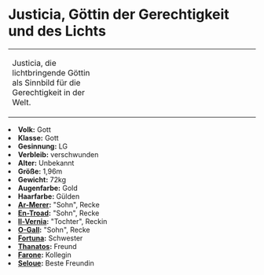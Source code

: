 # Justicia, Göttin der Gerechtigkeit und des Lichts

<table>
<tr><td>
<p>
Justicia, die lichtbringende Göttin als Sinnbild für die Gerechtigkeit in der Welt.
</p>

</td><td width="300">
<!-- Edit here -->
<img src="justicia.png" alt="" />
</td></tr>
</table>

<procedure title="Allgemeine Informationen">
<list columns="3">
<li><b>Volk:</b> Gott</li>
<li><b>Klasse:</b> Gott</li>
<li><b>Gesinnung:</b> LG</li>
<li><b>Verbleib:</b> verschwunden</li>
</list>
</procedure>

<procedure title="Aussehen">
<list columns="3">
<li><b>Alter:</b> Unbekannt</li>
<li><b>Größe:</b> 1,96m</li>
<li><b>Gewicht:</b> 72kg</li>
<li><b>Augenfarbe:</b> Gold</li>
<li><b>Haarfarbe:</b> Gülden</li>
<!-- <li><b>Maße:</b> 100/85-70-90</li> -->
</list>
</procedure>

<procedure title="Beziehungen">
<list columns="3">
<!-- <li><b><a href="Inoro.md">Inoro</a>:</b> Erster "Sohn", Recke</li> -->
<li><b><a href="Ar-Merer.md">Ar-Merer</a>:</b> "Sohn", Recke</li>
<li><b><a href="En-Troad.md">En-Troad</a>:</b> "Sohn", Recke</li>
<li><b><a href="Il-Vernia.md">Il-Vernia</a>:</b> "Tochter", Reckin</li>
<li><b><a href="O-Gall.md">O-Gall</a>:</b> "Sohn", Recke</li>
<!-- <li><b><a href="U-Ranos.md">U-Ranos</a>:</b> "Sohn", Recke</li> -->
<li><b><a href="Fortuna.md">Fortuna</a>:</b> Schwester</li>
<li><b><a href="Thanatos.md">Thanatos</a>:</b> Freund</li>
<li><b><a href="Farone.md">Farone</a>:</b> Kollegin</li>
<!-- <li><b><a href="Alcuin.md">Alcuin</a>:</b> Bruder</li> -->
<li><b><a href="Seloue.md">Seloue</a>:</b> Beste Freundin</li>
</list>
</procedure>


<!--
## Notizen

- **Ziele:** Ihre Recken gut führen, Gerechtigkeit in der Welt
- **Geheimnisse:** Die Wahrheit über Inoros Tod
-->